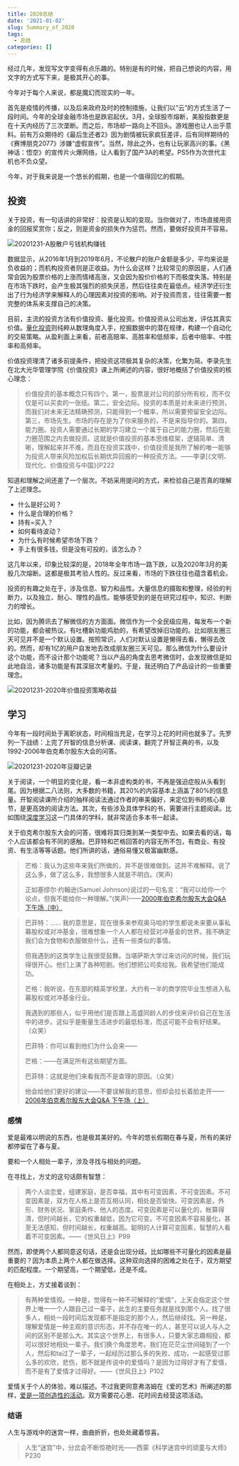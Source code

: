 ```yaml
---
title: 2020总结
date: '2021-01-02'
slug: Summary_of_2020
tags:
  - 总结
categories: []
---
```


经过几年，发现写文字变得有点乐趣的。特别是有的时候，把自己想说的内容，用文字的方式写下来，是极其开心的事。

今年对于每个人来说，都是魔幻而现实的一年。

首先是疫情的传播，以及后来政府及时的控制措施，让我们以“云”的方式生活了一段时间。今年的全球金融市场也是跌宕起伏。3月，全球股市熔断，美股指数更是在十天内经历了三次垄断。而之后，市场却一路向上不回头。游戏圈也让人出乎意料。前有万众期待的《最后生还者2》因为剧情被玩家疯狂差评，后有同样期待的《赛博朋克2077》涉嫌“虚假宣传”。当然，除此之外，也有让玩家高兴的事。《黑神话：悟空》的宣传片火爆网络，让人看到了国产3A的希望。PS5作为次世代主机也不负众望。

今年，对于我来说是一个悠长的假期，也是一个值得回忆的假期。

## 投资

关于投资，有一句话讲的非常好：投资是认知的变现。当你做对了，市场直接用资金的回报奖赏你；反之，则是资金的损失作为惩罚。然而，要做好投资并不容易。

![20201231-A股散户亏钱机构赚钱](https://i.loli.net/2020/12/31/zrScxDeQYhFM1vt.png)

数据显示，从2016年1月到2019年6月，不论散户的账户金额是多少，平均来说是负收益的；而机构投资者则是正收益。为什么会这样？比较常见的原因是，人们通常会因为股票价格的上涨而情绪高涨，又会因为股价价格的下而极度失落。特别是在市场下跌时，会产生极其强烈的损失厌恶，然后往往卖在最低点。经济学还衍生出了行为经济学来解释人的心理因素对投资的影响。对于投资而言，往往需要一套完整的体系来支撑自己的决策。

目前，主流的投资方法有价值投资、量化投资。价值投资从公司出发，评估其真实价值。[量化投资](https://www.wuxiaoda.cn/post/quantitative_stock_select_strategy/)则纯粹从数理角度入手，挖掘数据中的潜在规律，构建一个自动化的交易策略。从盈利面上来看，前者高赔率、高胜率和低频率，后者中赔率、中胜率和高频率。

价值投资理清了诸多前提条件，把投资这项极其复杂的决策，化繁为简。李录先生在北大光华管理学院《价值投资》课上所阐述的内容，很好地概括了价值投资的核心理念：

> 价值投资的基本概念只有四个。第一，股票是对公司的部分所有权，而不仅仅是可以买卖的一张纸。第二，安全边际。投资的本质是对未来进行预测，而我们对未来无法精确预测，只能得到一个概率，所以需要预留安全边际。第三，市场先生。市场的存在是为了你来服务的，不是来指导你的。第四，能力圈。投资人需要通过长期的学习建立一个属于自己的能力圈，然后在能力圈范围之内去做投资。这就是价值投资的基本思维框架，逻辑简单、清晰，理解起来并不难，而且在投资实践中，价值投资是我所了解的唯一能够为投资人带来风险加权后长期优异回报的一种投资方法。——李录[《文明、现代化、价值投资与中国》]P222

知道和理解之间还差了一个层次。不妨采用提问的方式，来检验自己是否真的理解了上述理念。

* 什么是好公司？
* 什么是合理的价格？
* 持有=买入？
* 如何看待波动？
* 为什么有时候希望市场下跌？
* 手上有很多钱，但是没有可投的，该怎么办？

这几年以来，印象比较深的是，2018年全年市场一路下跌，以及2020年3月的美股几次熔断。这都是极其考验人性的。反过来看，市场的下跌往往也蕴含着机会。

投资的有趣之处在于，涉及信息、智力和品性。大量信息的摄取和整理，经验的判断力，以及独立、耐心、理性的品性。能够感受到的是在研究过程中，知识、判断力的增长。

比如，因为腾讯去了解微信的方方面面。微信作为一个全民级应用，每发布一个新的功能，都会被热议。有吐槽新功能鸡肋的，有希望改掉旧功能的。比如朋友圈三天可见并不是一个默认设置。按照常识，人们对默认设置是懒得去看，懒得去改的。然而，却有1亿的用户自发地去改成朋友圈三天可见。那么微信为什么要设计这个功能，而不设计那个功能呢？当以产品的角度去思考微信时，会发现微信是如此地自洽，诸多功能是有其深层次考量的。于是，我还明白了产品设计的一些重要理念。

![20201231-2020年价值投资策略收益](https://i.loli.net/2021/01/01/t19iuqoerVN8YdO.png)

## 学习

今年有一段时间处于离职状态，时间相当充足，在学习上花的时间也就多了。先罗列一下战绩：上完了开智的信息分析课、阅读课，翻完了开智正典的书，以及1992-2006年伯克希尔股东大会的问答。

![20201231-2020年豆瓣记录](https://i.loli.net/2021/01/01/iFenXZVJwsf8Dh6.png)

关于阅读，一个明显的变化是，看一本非虚构类的书，不再是强迫症般从头看到尾。因为根据二八法则，大多数的书籍，其20%的内容基本上涵盖了80%的信息量。开智阅读课所介绍的抽样阅读法通过作者的审美偏好，来定位到书的核心章节，是更高效的阅读方法。其次，有些涉及具体学科的书，需要进行主题阅读。比如围绕[深度学习](https://www.wuxiaoda.cn/post/how_master_dl_month/)这一门具体的学科，就非常适合多本书一起读。

关于伯克希尔股东大会的问答，很难将其归类到某一类型中去。如果去看的话，每个人应该都会有不同的感触。巴菲特和芒格回答的内容无所不包，有商业、有投资、有生活等等话题。他们所讲的话，通俗易懂又极富幽默感。

> 芒格：我认为这些年来我们所做的，并不是很难做到。这并不难解释。说了这么多，做了这么多，我想很多人就是不明白。(笑声)
>
> 正如塞缪尔·约翰逊(Samuel Johnson)说过的一句名言：“我可以给你一个论点，但我不能给你一种理解。”(笑声)——[2000年伯克希尔股东大会Q&A 下午场（中）](https://github.com/wuxiaoda/BRK-Annual-Meeting/blob/master/2000/2000%E5%B9%B4%E4%BC%AF%E5%85%8B%E5%B8%8C%E5%B0%94%E8%82%A1%E4%B8%9C%E5%A4%A7%E4%BC%9AQ%26A%20%E4%B8%8B%E5%8D%88%E5%9C%BA%EF%BC%88%E4%B8%AD%EF%BC%89.md)



> 巴菲特：...... 我的意思是，现在很多来参观奥马哈的学生都说未来要从事私募股权或对冲基金，很难想象一个人人都在经营对冲基金的世界。我不确定我们会为食物和衣服做些什么，还有一些类似的事情。
>
> 但我遇到的这类学生让我很受鼓舞。当堪萨斯大学过来访问的时候，我们玩得很开心。他们上演了各种短剧。他们想把公司卖给我。我希望他们能成功。
>
> 芒格：我听说，在东部的精英学校里，大约有一半的商学院毕业生想进入私募股权或对冲基金行业。
>
> 我遇到的那些人，似乎用他们是否跟上高盛同龄人的步伐来评价自己在生活中的进步。这似乎是衡量生活进步的最低标准，而这可能不会有好结果。（众笑）
>
> 巴菲特：你可以看到他们为什么会来——
>
> 芒格：——在满足所有这些期望方面。
>
> 巴菲特：这就是他们来看我而不是查理的原因。（众笑）
>
> 他会给他们更好的建议——不要误解我的意思，但却会拉长着脸走开——[2006年伯克希尔股东大会Q&A 下午场（上）](https://github.com/wuxiaoda/BRK-Annual-Meeting/blob/master/2006/2006%E5%B9%B4%E4%BC%AF%E5%85%8B%E5%B8%8C%E5%B0%94%E8%82%A1%E4%B8%9C%E5%A4%A7%E4%BC%9AQ%26A%20%E4%B8%8B%E5%8D%88%E5%9C%BA%EF%BC%88%E4%B8%8A%EF%BC%89.md)

### 感情

爱是最难以明说的东西，也是极其美好的。今年的悠长假期在春与夏，所有的美好都停留在了春与夏。

要和一个人相处一辈子，涉及寻找与相处的问题。

在寻找上，方丈的这句话颇有智慧：

> 两个人谈恋爱，组建家庭，是否幸福，其中有可变因素，不可变因素。不可变因素是，双方在人格上是否互相认同，相处是否愉快。可变因素是，外形、财务状况、家庭条件、他人的态度。可变因素是可以量化的，帐算得清，但时间越长，它的权重越低，因为它可变。不可变因素不容易量化，甚至无法感知，但时间越长，权重越高。聪明的人计算可变因素，智慧的人看着不可变因素。——《世风日上》P99

然而，即使两个人都同意这句话，还是会出现分歧。比如哪些不可量化的因素是最重要的？因为本质上两个人都在做选择。这种双向选择的困难之处在于，双方期望的匹配程度。一个期望高，一个期望低，还是不成。

在相处上，方丈接着谈到：

> 有两种爱情观。一种是，觉得有一种不可解释的“爱情”，上天会指定这个世界上唯一一个人跟自己过一辈子，此生的主要任务就是找到那个人。找了很多人，相处一段时间后发现都不是指定的那个人，然后继续找。另一种是，理解爱情是一种主观的意识形态，并不存在唯一的人，甚至可以说人与人之间的区别不是那么大。其实这个世界上，有很多人，只要大家志趣相投，都可以很好地相处一辈子。我们换个角度思考。我们在茫茫尘世间碰到了一个人，然后和ta过了一辈子，一起经历过那么多的失败、成功，一起感受过那么多的欢欣，悲伤，那不就是传说中的爱情吗？是因为过得好才有了爱情，而不是有了爱情才过得好。——《世风日上》P102

爱情关于个人的体验，难以描述。不过我更同意弗洛姆在《爱的艺术》所阐述的那样，[爱是一项创造性的活动](https://www.wuxiaoda.cn/post/notes_of_love_art/)。双方需要花心思、花时间去经营这项活动。

### 结语

人生与游戏中的迷宫一样，曲曲折折，也处处藏着惊喜。

> 人生“迷宫”中，分岔会不断惊艳时光——西蒙《科学迷宫中的顽童与大师》P230
